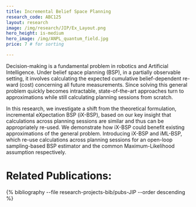 ```yaml
---
title: Incremental Belief Space Planning
research_code: ABC125
layout: research
image: /img/research/JIP/Ex_Layout.png
hero_height: is-medium
hero_image: /img/ANPL_quantum_field.jpg 
price: 7 # for sorting 

---
```


Decision-making is a fundamental problem in robotics and Artificial Intelligence. Under belief space planning (BSP), in a partially observable setting, it involves calculating the expected cumulative belief-dependent re- ward (cost) concerning all future measurements. Since solving this general problem quickly becomes intractable, state-of-the-art approaches turn to approximations while still calculating planning sessions from scratch. 

In this research, we investigate a shift from the theoretical formulation, incremental eXpectation BSP (iX-BSP), based on our key insight that calculations across planning sessions are similar and thus can be appropriately re-used. We demonstrate how iX-BSP could benefit existing approximations of the general problem. Introducing iX-BSP and iML-BSP, which re-use calculations across planning sessions for an open-loop sampling-based BSP estimator and the common Maximum-Likelihood assumption respectively. 


# Related Publications: 
{% bibliography --file research-projects-bib/pubs-JIP --order descending %}

